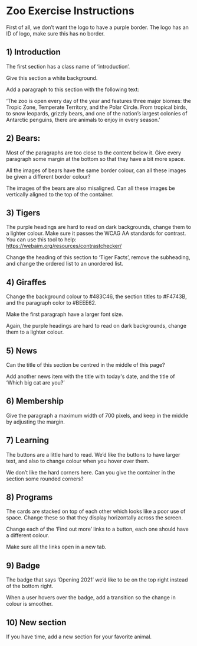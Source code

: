 # Zoo Exercise Instructions

First of all, we don’t want the logo to have a purple border. The logo has an ID of logo, make sure this has no border.

## 1) Introduction

The first section has a class name of ‘introduction’.

Give this section a white background.

Add a paragraph to this section with the following text:

‘The zoo is open every day of the year and features three major biomes: the Tropic Zone, Temperate Territory, and the Polar Circle. From tropical birds, to snow leopards, grizzly bears, and one of the nation’s largest colonies of Antarctic penguins, there are animals to enjoy in every season.’

## 2) Bears:

Most of the paragraphs are too close to the content below it. Give every paragraph some margin at the bottom so that they have a bit more space.

All the images of bears have the same border colour, can all these images be given a different border colour?

The images of the bears are also misaligned. Can all these images be vertically aligned to the top of the container.

## 3) Tigers

The purple headings are hard to read on dark backgrounds, change them to a lighter colour. Make sure it passes the WCAG AA standards for contrast. You can use this tool to help: https://webaim.org/resources/contrastchecker/

Change the heading of this section to ‘Tiger Facts’, remove the subheading, and change the ordered list to an unordered list.

## 4) Giraffes

Change the background colour to #483C46, the section titles to #F4743B, and the paragraph color to #BEEE62.

Make the first paragraph have a larger font size.

Again, the purple headings are hard to read on dark backgrounds, change them to a lighter colour.

## 5) News

Can the title of this section be centred in the middle of this page?

Add another news item with the title with today's date, and the title of ‘Which big cat are you?’

## 6) Membership

Give the paragraph a maximum width of 700 pixels, and keep in the middle by adjusting the margin.

## 7) Learning

The buttons are a little hard to read. We’d like the buttons to have larger text, and also to change colour when you hover over them.

We don’t like the hard corners here. Can you give the container in the section some rounded corners?

## 8) Programs

The cards are stacked on top of each other which looks like a poor use of space. Change these so that they display horizontally across the screen.

Change each of the ‘Find out more’ links to a button, each one should have a different colour.

Make sure all the links open in a new tab.

## 9) Badge

The badge that says ‘Opening 2021’ we’d like to be on the top right instead of the bottom right.

When a user hovers over the badge, add a transition so the change in colour is smoother.

## 10) New section

If you have time, add a new section for your favorite animal.
